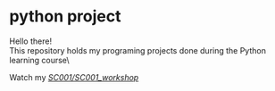 # python project
Hello there!\
This repository holds my programing projects done during the Python learning course\

Watch my *[SC001/SC001_workshop](link)*
